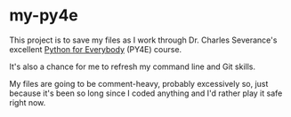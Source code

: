 # my-py4e
This project is to save my files as I work through Dr. Charles Severance's excellent [Python for Everybody](https://py4e.com) (PY4E) course.

It's also a chance for me to refresh my command line and Git skills.

My files are going to be comment-heavy, probably excessively so, just because it's been so long since I coded anything and I'd rather play it safe right now.
